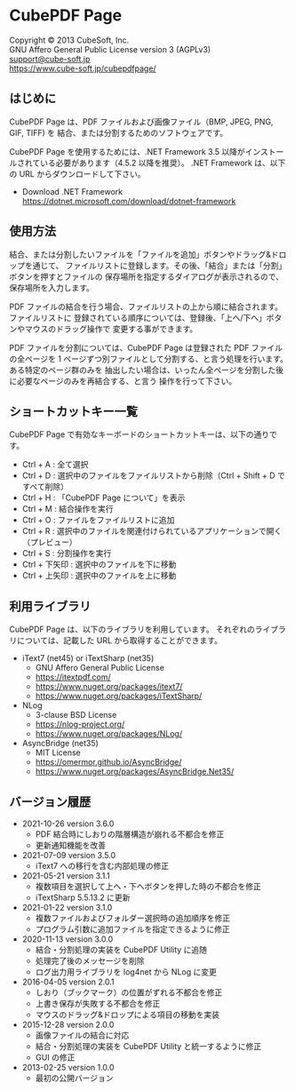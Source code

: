 CubePDF Page
====

Copyright © 2013 CubeSoft, Inc.  
GNU Affero General Public License version 3 (AGPLv3)  
support@cube-soft.jp  
https://www.cube-soft.jp/cubepdfpage/

## はじめに

CubePDF Page は、PDF ファイルおよび画像ファイル（BMP, JPEG, PNG, GIF, TIFF) を
結合、または分割するためのソフトウェアです。

CubePDF Page を使用するためには、.NET Framework 3.5 以降がインストールされている必要があります（4.5.2 以降を推奨）。
.NET Framework は、以下の URL からダウンロードして下さい。

* Download .NET Framework  
  https://dotnet.microsoft.com/download/dotnet-framework

## 使用方法

結合、または分割したいファイルを「ファイルを追加」ボタンやドラッグ&ドロップを通じて、
ファイルリストに登録します。その後、「結合」または「分割」ボタンを押すとファイルの
保存場所を指定するダイアログが表示されるので、保存場所を入力します。

PDF ファイルの結合を行う場合、ファイルリストの上から順に結合されます。ファイルリストに
登録されている順序については、登録後、「上へ/下へ」ボタンやマウスのドラッグ操作で
変更する事ができます。

PDF ファイルを分割については、CubePDF Page は登録された PDF ファイルの全ページを
1 ページずつ別ファイルとして分割する、と言う処理を行います。ある特定のページ群のみを
抽出したい場合は、いったん全ページを分割した後に必要なページのみを再結合する、と言う
操作を行って下さい。

## ショートカットキー一覧

CubePDF Page で有効なキーボードのショートカットキーは、以下の通りです。

* Ctrl + A : 全て選択
* Ctrl + D : 選択中のファイルをファイルリストから削除（Ctrl + Shift + D ですべて削除）
* Ctrl + H : 「CubePDF Page について」を表示
* Ctrl + M : 結合操作を実行
* Ctrl + O : ファイルをファイルリストに追加
* Ctrl + R : 選択中のファイルを関連付けられているアプリケーションで開く（プレビュー）
* Ctrl + S : 分割操作を実行
* Ctrl + 下矢印 : 選択中のファイルを下に移動
* Ctrl + 上矢印 : 選択中のファイルを上に移動

## 利用ライブラリ

CubePDF Page は、以下のライブラリを利用しています。
それぞれのライブラリについては、記載した URL から取得することができます。

* iText7 (net45) or iTextSharp (net35)
    - GNU Affero General Public License
    - https://itextpdf.com/
    - https://www.nuget.org/packages/itext7/
    - https://www.nuget.org/packages/iTextSharp/
* NLog
    - 3-clause BSD License
    - https://nlog-project.org/
    - https://www.nuget.org/packages/NLog/
* AsyncBridge (net35)
    - MIT License
    - https://omermor.github.io/AsyncBridge/
    - https://www.nuget.org/packages/AsyncBridge.Net35/

## バージョン履歴

* 2021-10-26 version 3.6.0
    - PDF 結合時にしおりの階層構造が崩れる不都合を修正
    - 更新通知機能を改善
* 2021-07-09 version 3.5.0
    - iText7 への移行を含む内部処理の修正
* 2021-05-21 version 3.1.1
    - 複数項目を選択して上へ・下へボタンを押した時の不都合を修正
    - iTextSharp 5.5.13.2 に更新
* 2021-01-22 version 3.1.0
    - 複数ファイルおよびフォルダー選択時の追加順序を修正
    - プログラム引数に追加ファイルを指定できるように修正
* 2020-11-13 version 3.0.0
    - 結合・分割処理の実装を CubePDF Utility に追随
    - 処理完了後のメッセージを削除
    - ログ出力用ライブラリを log4net から NLog に変更
* 2016-04-05 version 2.0.1
    - しおり（ブックマーク）の位置がずれる不都合を修正
    - 上書き保存が失敗する不都合を修正
    - マウスのドラッグ&ドロップによる項目の移動を実装
* 2015-12-28 version 2.0.0
    - 画像ファイルの結合に対応
    - 結合・分割処理の実装を CubePDF Utility と統一するように修正
    - GUI の修正
* 2013-02-25 version 1.0.0
    - 最初の公開バージョン